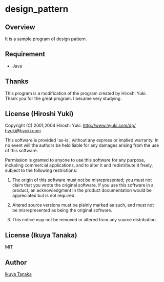 # design_pattern

## Overview

It is a sample program of design pattern.

## Requirement

- Java

## 	Thanks
This program is a modification of the program created by Hiroshi Yuki.  
Thank you for the great program. I became very studying.

## License (Hiroshi Yuki)
Copyright (C) 2001,2004 Hiroshi Yuki.
http://www.hyuki.com/dp/
hyuki@hyuki.com

This software is provided 'as-is', without any express or implied warranty.
In no event will the authors be held liable for any damages
arising from the use of this software.

Permission is granted to anyone to use this software for any purpose,
including commercial applications, and to alter it and redistribute it freely,
subject to the following restrictions:

1. The origin of this software must not be misrepresented; you must not claim
that you wrote the original software. If you use this software in a product,
an acknowledgment in the product documentation would be appreciated but is not
required.

2. Altered source versions must be plainly marked as such, and must not be
misrepresented as being the original software.

3. This notice may not be removed or altered from any source distribution.

## License (Ikuya Tanaka)
[MIT](https://github.com/i-tanaka730/design_pattern/blob/master/LICENSE)

## Author
[Ikuya Tanaka](https://github.com/i-tanaka730)
